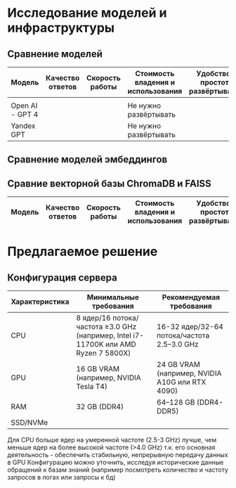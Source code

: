 # Исследование моделей и инфраструктуры

## Сравнение моделей
|Модель|Качество ответов|Скорость работы|Стоимость владения и использования|Удобство и простота развёртывания|
|--|--|--|--|--|
|||||
|Open AI - GPT 4||| Не нужно развёртывать |
|Yandex GPT||| Не нужно развёртывать |
## Сравнение моделей эмбеддингов


## Сравние векторной базы ChromaDB и FAISS
|Модель|Качество ответов|Скорость работы|Стоимость владения и использования|Удобство и простота развёртывания|
|--|--|--|--|--|



# Предлагаемое решение

## Конфигурация сервера
|Характеристика|Минимальные требования|Рекомендуемая требования|
|---|---|---|
|CPU|8 ядер/16 потока/частота ≥3.0 GHz (например, Intel i7-11700K или AMD Ryzen 7 5800X)|16-32 ядер/32-64 потока/частота 2.5–3.0 GHz|
|GPU|16 GB VRAM (например, NVIDIA Tesla T4)|24 GB VRAM (например, NVIDIA A10G или RTX 4090)|
|RAM |32 GB (DDR4)|64–128 GB (DDR4-DDR5)|
|SSD/NVMe||

Для CPU больше ядер на умеренной частоте (2.5-3 GHz) лучше, чем меньше ядер на более высокой частоте (>4.0 GHz) т.к. его основная деятельность - обеспечить стабильную, непрерывную передачу данных в GPU
Конфигурацию можно уточнить, исследуя исторические данные обращений к базам знаний (например посмотреть количество и частоту запросов в логах или запросы к бд)